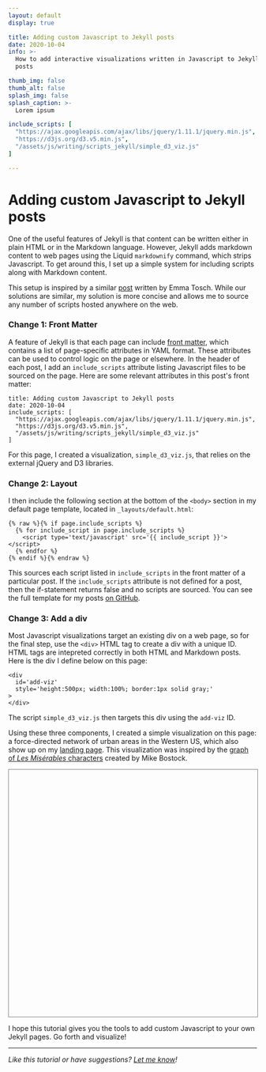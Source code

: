 ```yaml
---
layout: default
display: true

title: Adding custom Javascript to Jekyll posts
date: 2020-10-04
info: >-
  How to add interactive visualizations written in Javascript to Jekyll blog 
  posts

thumb_img: false
thumb_alt: false
splash_img: false
splash_caption: >-
  Lorem ipsum

include_scripts: [
  "https://ajax.googleapis.com/ajax/libs/jquery/1.11.1/jquery.min.js",
  "https://d3js.org/d3.v5.min.js",
  "/assets/js/writing/scripts_jekyll/simple_d3_viz.js"
]

---
```



# Adding custom Javascript to Jekyll posts

One of the useful features of Jekyll is that content can be written either in
plain HTML or in the Markdown language. However, Jekyll adds markdown content
to web pages using the Liquid `markdownify` command, which strips Javascript. 
To get around this, I set up a simple system for including scripts along with 
Markdown content.

This setup is inspired by a similar 
[post](http://blog.emmatosch.com/2016/03/09/using-custom-javascript-in-jekyll-blogs.html) 
written by Emma Tosch. While our solutions are similar, my solution is more 
concise and allows me to source any number of scripts hosted anywhere on the web.

### Change 1: Front Matter

A feature of Jekyll is that each page can include [front 
matter](https://jekyllrb.com/docs/front-matter/), which contains a list of 
page-specific attributes in YAML format. These attributes can be used to control 
logic on the page or elsewhere. In the header of each post, I add an 
`include_scripts` attribute listing Javascript files to be sourced on the page. 
Here are some relevant attributes in this post's front matter:

```
title: Adding custom Javascript to Jekyll posts
date: 2020-10-04
include_scripts: [
  "https://ajax.googleapis.com/ajax/libs/jquery/1.11.1/jquery.min.js",
  "https://d3js.org/d3.v5.min.js",
  "/assets/js/writing/scripts_jekyll/simple_d3_viz.js"
]
```

For this page, I created a visualization, `simple_d3_viz.js`, that relies on 
the external jQuery and D3 libraries.

### Change 2: Layout

I then include the following section at the bottom of the `<body>` section in my
default page template, located in `_layouts/default.html`:

```
{% raw %}{% if page.include_scripts %}
  {% for include_script in page.include_scripts %}
    <script type='text/javascript' src='{{ include_script }}'></script>
  {% endfor %}
{% endif %}{% endraw %}
```

This sources each script listed in `include_scripts` in the front matter of a 
particular post. If the `include_scripts` attribute is not defined for a post, 
then the if-statement returns false and no scripts are sourced. You can see the
full template for my posts [on 
GitHub](https://github.com/njhenry/nat_website/blob/public/_layouts/default.html).

### Change 3: Add a div

Most Javascript visualizations target an existing div on a web page, so for the 
final step, use the `<div>` HTML tag to create a div with a unique ID. HTML tags
are intepreted correctly in both HTML and Markdown posts. Here is the div I
define below on this page:

```
<div 
  id='add-viz'
  style='height:500px; width:100%; border:1px solid gray;'
>
</div>
```

The script `simple_d3_viz.js` then targets this div using the `add-viz` ID.

Using these three components, I created a simple visualization on this page: a
force-directed network of urban areas in the Western US, which also show up on 
my [landing page](/index.html). This visualization was inspired by the [graph of
_Les Misérables_ characters](https://observablehq.com/@d3/force-directed-graph) 
created by Mike Bostock.

<div 
  id='add-viz'
  style='height:500px; width:100%; border:1px solid gray;'
>
</div>

I hope this tutorial gives you the tools to add custom Javascript to your own 
Jekyll pages. Go forth and visualize!

<hr />

*Like this tutorial or have suggestions? [Let me know](/contact.html)!*
